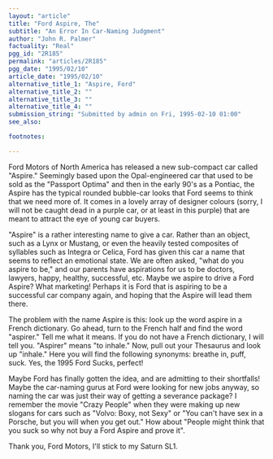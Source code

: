 ```yaml
---
layout: "article"
title: "Ford Aspire, The"
subtitle: "An Error In Car-Naming Judgment"
author: "John R. Palmer"
factuality: "Real"
pgg_id: "2R185"
permalink: "articles/2R185"
pgg_date: "1995/02/10"
article_date: "1995/02/10"
alternative_title_1: "Aspire, Ford"
alternative_title_2: ""
alternative_title_3: ""
alternative_title_4: ""
submission_string: "Submitted by admin on Fri, 1995-02-10 01:00"
see_also:

footnotes: 

---
```

<div>
<p>Ford Motors of North America has released a new sub-compact car called "Aspire." Seemingly based upon the Opal-engineered car that used to be sold as the "Passport Optima" and then in the early 90's as a Pontiac, the Aspire has the typical rounded bubble-car looks that Ford seems to think that we need more of. It comes in a lovely array of designer colours (sorry, I will not be caught dead in a purple car, or at least in this purple) that are meant to attract the eye of young car buyers.</p>
<p>"Aspire" is a rather interesting name to give a car. Rather than an object, such as a Lynx or Mustang, or even the heavily tested composites of syllables such as Integra or Celica, Ford has given this car a name that seems to reflect an emotional state. We are often asked, "what do you aspire to be," and our parents have aspirations for us to be doctors, lawyers, happy, healthy, successful, etc. Maybe we aspire to drive a Ford Aspire? What marketing! Perhaps it is Ford that is aspiring to be a successful car company again, and hoping that the Aspire will lead them there.</p>
<p>The problem with the name Aspire is this: look up the word aspire in a French dictionary. Go ahead, turn to the French half and find the word "aspirer." Tell me what it means. If you do not have a French dictionary, I will tell you. "Aspirer" means "to inhale." Now, pull out your Thesaurus and look up "inhale." Here you will find the following synonyms: breathe in, puff, suck. Yes, the 1995 Ford Sucks, perfect!</p>
<p>Maybe Ford has finally gotten the idea, and are admitting to their shortfalls! Maybe the car-naming gurus at Ford were looking for new jobs anyway, so naming the car was just their way of getting a severance package? I remember the movie "Crazy People" when they were making up new slogans for cars such as "Volvo: Boxy, not Sexy" or "You can't have sex in a Porsche, but you will when you get out." How about "People might think that you suck so why not buy a Ford Aspire and prove it".</p>
<p>Thank you, Ford Motors, I'll stick to my Saturn SL1. <!--Amazon_CLS_IM_END--></p>
</div>

